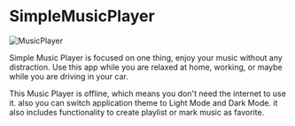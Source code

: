 # SimpleMusicPlayer

![MusicPlayer](https://github.com/Rushit013/SimpleMusicPlayer/assets/60570262/52f74556-a0b2-4e7c-92b2-c1a1f0544352)

Simple Music Player is focused on one thing, enjoy your music without any distraction. Use this app while you are relaxed at home, working, or maybe while you are driving in your car.

This Music Player is offline, which means you don't need the internet to use it. also you can switch application theme to Light Mode and Dark Mode. it also includes functionality to create playlist or mark music as favorite.
